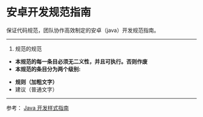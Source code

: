 # 安卓开发规范指南

保证代码规范，团队协作高效制定的安卓（java）开发规范指南。

------------------------
 1. 规范的规范

 * **本规范的每一条目必须无二义性，并且可执行。否则作废**
 * **本规范的条目分为两个级别:**
  + **规则（加粗文字）**
  + 建议（普通文字）
------------------------

参考：
[Java 开发样式指南](https://google.github.io/styleguide/javaguide.html#s3.4-class-declaration)


